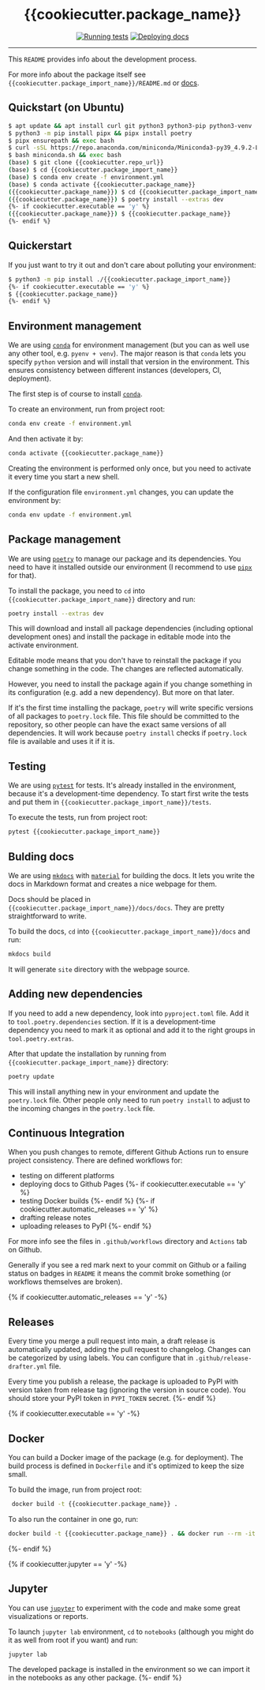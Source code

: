 <h1 align="center">{{cookiecutter.package_name}}</h1>

<div align="center">

[![Running tests]({{cookiecutter.repo_url}}/actions/workflows/test.yml/badge.svg)]({{cookiecutter.repo_url}}/actions/workflows/test.yml)
[![Deploying docs]({{cookiecutter.repo_url}}/actions/workflows/docs.yml/badge.svg)]({{cookiecutter.repo_url}}/actions/workflows/docs.yml)

</div>

---

This `README` provides info about the development process.

For more info about the package itself see `{{cookiecutter.package_import_name}}/README.md` or [docs]({{cookiecutter.docs_url}}).

## Quickstart (on Ubuntu)

```sh
$ apt update && apt install curl git python3 python3-pip python3-venv
$ python3 -m pip install pipx && pipx install poetry
$ pipx ensurepath && exec bash
$ curl -sSL https://repo.anaconda.com/miniconda/Miniconda3-py39_4.9.2-Linux-x86_64.sh -o miniconda.sh
$ bash miniconda.sh && exec bash
(base) $ git clone {{cookiecutter.repo_url}}
(base) $ cd {{cookiecutter.package_import_name}}
(base) $ conda env create -f environment.yml
(base) $ conda activate {{cookiecutter.package_name}}
({{cookiecutter.package_name}}) $ cd {{cookiecutter.package_import_name}}
({{cookiecutter.package_name}}) $ poetry install --extras dev
{%- if cookiecutter.executable == 'y' %}
({{cookiecutter.package_name}}) $ {{cookiecutter.package_name}}
{%- endif %}
```

## Quickerstart

If you just want to try it out and don't care about polluting your environment:

```sh
$ python3 -m pip install ./{{cookiecutter.package_import_name}}
{%- if cookiecutter.executable == 'y' %}
$ {{cookiecutter.package_name}}
{%- endif %}
```

## Environment management

We are using [`conda`](https://conda.io) for environment management (but you can as well use any other tool, e.g. `pyenv + venv`).
The major reason is that `conda` lets you specify `python` version and will install that version in the environment.
This ensures consistency between different instances (developers, CI, deployment).

The first step is of course to install [`conda`](https://conda.io).

To create an environment, run from project root:

```sh
conda env create -f environment.yml
```

And then activate it by:

```sh
conda activate {{cookiecutter.package_name}}
```

Creating the environment is performed only once, but you need to activate it every time you start a new shell.

If the configuration file `environment.yml` changes, you can update the environment by:

```sh
conda env update -f environment.yml
```

## Package management

We are using [`poetry`](https://python-poetry.org) to manage our package and its dependencies.
You need to have it installed outside our environment (I recommend to use [`pipx`](https://pipxproject.github.io/pipx) for that).

To install the package, you need to `cd` into `{{cookiecutter.package_import_name}}` directory and run:

```sh
poetry install --extras dev
```

This will download and install all package dependencies (including optional development ones) and install the package in editable mode into the activate environment.

Editable mode means that you don't have to reinstall the package if you change something in the code.
The changes are reflected automatically.

However, you need to install the package again if you change something in its configuration (e.g. add a new dependency).
But more on that later.

If it's the first time installing the package, `poetry` will write specific versions of all packages to `poetry.lock` file.
This file should be committed to the repository, so other people can have the exact same versions of all dependencies.
It will work because `poetry install` checks if `poetry.lock` file is available and uses it if it is.

## Testing

We are using [`pytest`](https://pytest.org) for tests.
It's already installed in the environment, because it's a development-time dependency.
To start first write the tests and put them in `{{cookiecutter.package_import_name}}/tests`.

To execute the tests, run from project root:

```sh
pytest {{cookiecutter.package_import_name}}
```

## Bulding docs

We are using [`mkdocs`](https://www.mkdocs.org) with [`material`](https://squidfunk.github.io/mkdocs-material) for building the docs.
It lets you write the docs in Markdown format and creates a nice webpage for them.

Docs should be placed in `{{cookiecutter.package_import_name}}/docs/docs`.
They are pretty straightforward to write.

To build the docs, `cd` into `{{cookiecutter.package_import_name}}/docs` and run:

```sh
mkdocs build
```

It will generate `site` directory with the webpage source.

## Adding new dependencies

If you need to add a new dependency, look into `pyproject.toml` file.
Add it to `tool.poetry.dependencies` section.
If it is a development-time dependency you need to mark it as optional and add it to the right groups in `tool.poetry.extras`.

After that update the installation by running from `{{cookiecutter.package_import_name}}` directory:

```sh
poetry update
```

This will install anything new in your environment and update the `poetry.lock` file.
Other people only need to run `poetry install` to adjust to the incoming changes in the `poetry.lock` file.

## Continuous Integration

When you push changes to remote, different Github Actions run to ensure project consistency.
There are defined workflows for:

- testing on different platforms
- deploying docs to Github Pages
  {%- if cookiecutter.executable == 'y' %}
- testing Docker builds
  {%- endif %}
  {%- if cookiecutter.automatic_releases == 'y' %}
- drafting release notes
- uploading releases to PyPI
  {%- endif %}

For more info see the files in `.github/workflows` directory and `Actions` tab on Github.

Generally if you see a red mark next to your commit on Github or a failing status on badges in `README` it means the commit broke something (or workflows themselves are broken).

{% if cookiecutter.automatic_releases == 'y' -%}
## Releases

Every time you merge a pull request into main, a draft release is automatically updated, adding the pull request to changelog.
Changes can be categorized by using labels. You can configure that in `.github/release-drafter.yml` file.

Every time you publish a release, the package is uploaded to PyPI with version taken from release tag (ignoring the version in source code).
You should store your PyPI token in `PYPI_TOKEN` secret.
{%- endif %}

{% if cookiecutter.executable == 'y' -%}
## Docker

You can build a Docker image of the package (e.g. for deployment).
The build process is defined in `Dockerfile` and it's optimized to keep the size small.

To build the image, run from project root:

```sh
 docker build -t {{cookiecutter.package_name}} .
```

To also run the container in one go, run:

```sh
docker build -t {{cookiecutter.package_name}} . && docker run --rm -it {{cookiecutter.package_name}}
```
{%- endif %}

{% if cookiecutter.jupyter == 'y' -%}
## Jupyter

You can use [`jupyter`](https://jupyter.org) to experiment with the code and make some great visualizations or reports.

To launch `jupyter lab` environment, `cd` to `notebooks` (although you might do it as well from root if you want) and run:

```sh
jupyter lab
```

The developed package is installed in the environment so we can import it in the notebooks as any other package.
{%- endif %}
